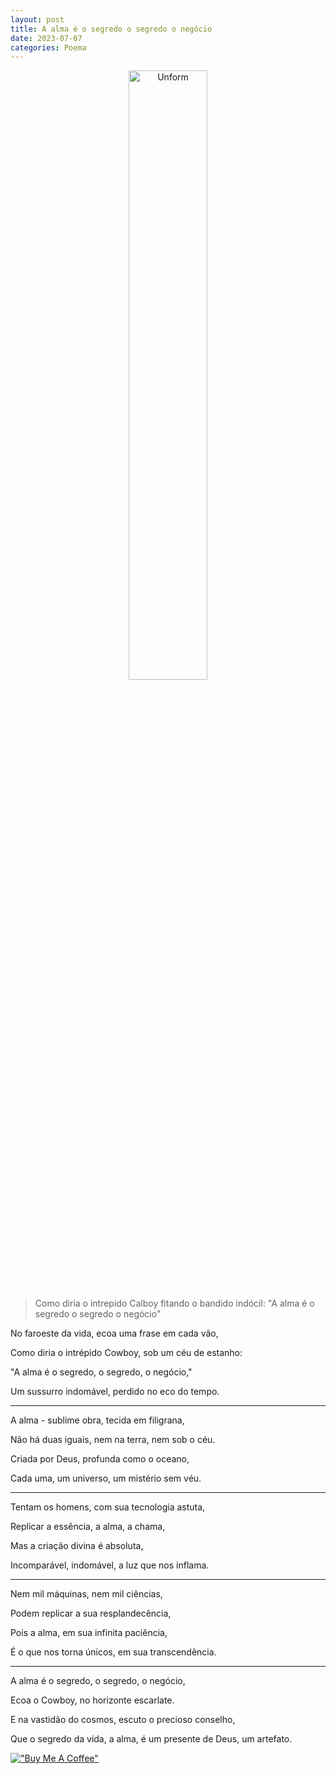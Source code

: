 ```yaml
---
layout: post
title: A alma é o segredo o segredo o negócio
date: 2023-07-07
categories: Poema
---
```


<p align="center">
<img src="{{ site.baseurl }}/images/2023-07-07-A-Alma-eh-o-segredo-o-segredo-o-negocio.png" height="50%" width="50%" alt="Unform" />
</p>

> Como diria o intrepido Calboy fitando o bandido indócil: "A alma é o segredo o segredo o negócio"


No faroeste da vida, ecoa uma frase em cada vão,

Como diria o intrépido Cowboy, sob um céu de estanho:

"A alma é o segredo, o segredo, o negócio,"

Um sussurro indomável, perdido no eco do tempo.

---

A alma - sublime obra, tecida em filigrana,

Não há duas iguais, nem na terra, nem sob o céu.

Criada por Deus, profunda como o oceano,

Cada uma, um universo, um mistério sem véu.

---

Tentam os homens, com sua tecnologia astuta,

Replicar a essência, a alma, a chama,

Mas a criação divina é absoluta,

Incomparável, indomável, a luz que nos inflama.

---

Nem mil máquinas, nem mil ciências,

Podem replicar a sua resplandecência,

Pois a alma, em sua infinita paciência,

É o que nos torna únicos, em sua transcendência.

---

A alma é o segredo, o segredo, o negócio,

Ecoa o Cowboy, no horizonte escarlate.

E na vastidão do cosmos, escuto o precioso conselho,

Que o segredo da vida, a alma, é um presente de Deus, um artefato.


[!["Buy Me A Coffee"](https://user-images.githubusercontent.com/1376749/120938564-50c59780-c6e1-11eb-814f-22a0399623c5.png)](https://www.buymeacoffee.com/govinda777)